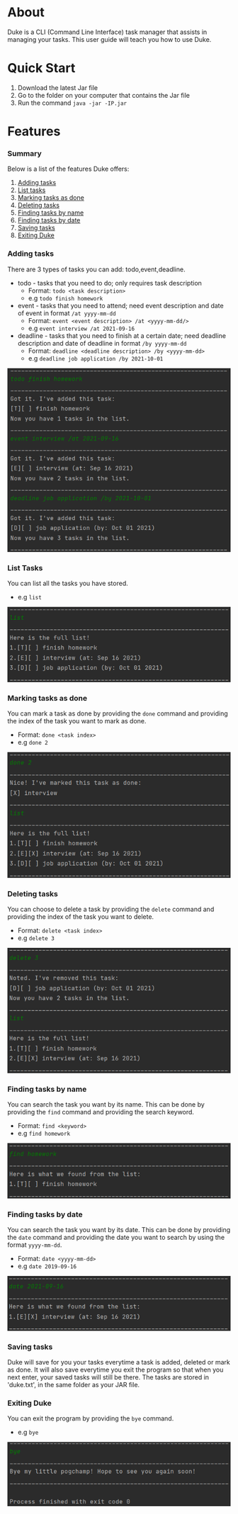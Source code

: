 # About
Duke is a CLI (Command Line Interface) task manager that assists in managing your tasks.
This user guide will teach you how to use Duke.

# Quick Start
1. Download the latest Jar file
2. Go to the folder on your computer that contains the Jar file
3. Run the command `java -jar -IP.jar`


# Features 
### Summary
Below is a list of the features Duke offers:
1. [Adding tasks](#adding-tasks)
2. [List tasks](#list-tasks)
3. [Marking tasks as done](#marking-tasks-as-done)
4. [Deleting tasks](#deleting-tasks)
5. [Finding tasks by name](#finding-tasks-by-name)
6. [Finding tasks by date](#finding-tasks-by-date)
7. [Saving tasks](#saving-tasks)
8. [Exiting Duke](#exiting-duke)

### Adding tasks
There are 3 types of tasks you can add: todo,event,deadline.
* todo - tasks that you need to do; only requires task description
  * Format: `todo <task description>`
  * e.g `todo finish homework`
* event - tasks that you need to attend; need event description and date of event in 
format `/at yyyy-mm-dd`
  * Format: `event <event description> /at <yyyy-mm-dd/>` 
  * e.g `event interview /at 2021-09-16`
* deadline - tasks that you need to finish at a certain date; need deadline 
description and date of deadline in format `/by yyyy-mm-dd`
  * Format: `deadline <deadline description> /by <yyyy-mm-dd>`
  * e.g `deadline job application /by 2021-10-01`
  
![](assets/add.png)

### List Tasks
You can list all the tasks you have stored.
* e.g `list`

![](assets/list.png)

### Marking tasks as done
You can mark a task as done by providing the `done` command
and providing the index of the task you want to mark as done.
* Format: `done <task index>`
* e.g `done 2`

![](assets/done.png)

### Deleting tasks
You can choose to delete a task by providing the `delete` command
and providing the index of the task you want to delete.
* Format: `delete <task index>`
* e.g `delete 3`

![](assets/delete.png)

### Finding tasks by name
You can search the task you want by its name. This can be done
by providing the `find` command and providing the search keyword.
* Format: `find <keyword>`
* e.g `find homework`

![](assets/find.png)

### Finding tasks by date
You can search the task you want by its date. This can be done by 
providing the `date` command and providing the date you want to search
by using the format `yyyy-mm-dd`.
* Format: `date <yyyy-mm-dd>`
* e.g `date 2019-09-16`

![](assets/date.png)

### Saving tasks
Duke will save for you your tasks everytime a task is added, deleted 
or mark as done. It will also save everytime you exit the program so
that when you next enter, your saved tasks will still be there. The 
tasks are stored in 'duke.txt', in the same folder as your JAR file.

### Exiting Duke
You can exit the program by providing the `bye` command.
* e.g `bye`

![](assets/exit.png)


```
